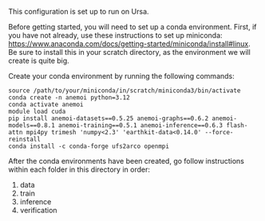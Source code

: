 This configuration is set up to run on Ursa.

Before getting started, you will need to set up a conda environment. First, if you have not already, use these instructions to set up miniconda: https://www.anaconda.com/docs/getting-started/miniconda/install#linux. Be sure to install this in your scratch directory, as the environment we will create is quite big.

Create your conda environment by running the following commands:
```
source /path/to/your/miniconda/in/scratch/miniconda3/bin/activate
conda create -n anemoi python=3.12
conda activate anemoi
module load cuda
pip install anemoi-datasets==0.5.25 anemoi-graphs==0.6.2 anemoi-models==0.8.1 anemoi-training==0.5.1 anemoi-inference==0.6.3 flash-attn mpi4py trimesh 'numpy<2.3' 'earthkit-data<0.14.0' --force-reinstall
conda install -c conda-forge ufs2arco openmpi
```

After the conda environments have been created, go follow instructions within each folder in this directory in order:
1) data
2) train
3) inference
4) verification
